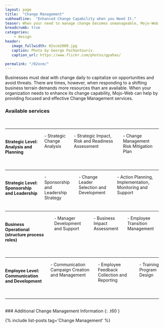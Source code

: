 ```yaml
---
layout: page
title:  "Change Management"
subheadline:  "Enhanced Change Capability when you Need It."
teaser: When your need to manage change becomes unmanageable, Mojo-Web can help.
breadcrumb: true
categories:
    - design
header:
   image_fullwidth: 02ocm2000.jpg
   caption: Photo by George Pachantouris.
   caption_url: https://www.flickr.com/photos/gpahas/

permalink: "/02ocm/"
---
```


Businesses must deal with change daily to capitalize on opportunities and avoid threats. There are times, however, when responding to a shifting business terrain demands more resources than are available. When your organization needs to enhance its change capability, Mojo-Web can help by providing focused and effective Change Management services.

### Available services
<br>
<hr>
<div class="row">
    <div class="medium-3 columns t30">
      <p style="margin:0;"><img src="{{ site.urlimg }}02ocm_an_title.jpg" alt=""></p>
    </div><!-- /.medium-4.columns -->
    <div class="medium-9 columns t30">
      <h4>Strategic Level: Analysis and Planning</h4>
      <p style="margin:0;">- Strategic Change Analysis</p>
      <p style="margin:0;">- Strategic Impact, Risk and Readiness Assessment</p>
      <p style="margin:0;">- Change Management Risk Mitigation Plan</p>
    </div><!-- /.medium-8.columns -->
</div><!-- /.row -->
<br>
<hr>
<div class="row">
  <div class="medium-3 columns t30">
    <img src="{{ site.urlimg }}02ocm_ld_title.jpg" alt="">
  </div><!-- /.medium-4.columns -->
  <div class="medium-9 columns t30">
    <h4>Strategic Level: Sponsorship and Leadership</h4>
    <p style="margin:0;">- Sponsorship and Leadership Strategy</p>
    <p style="margin:0;">- Change Leader Selection and Development</p>
    <p style="margin:0;">- Action Planning, Implementation, Monitoring and Support</p>
  </div><!-- /.medium-8.columns -->
</div><!-- /.row -->
<br>
<hr>
<div class="row">
  <div class="medium-3 columns t30">
    <img src="{{ site.urlimg }}02ocm_mg_title.jpg" alt="">
  </div><!-- /.medium-4.columns -->
  <div class="medium-9 columns t30">
    <h4>Business Operational (structure process roles)</h4>
    <p style="margin:0;">- Manager Development and Support</p>
    <p style="margin:0;">- Business Impact Assessment</p>
    <p style="margin:0;">- Employee Transition Management</p>
  </div><!-- /.medium-8.columns -->
</div><!-- /.row -->
<br>
<hr>
<div class="row">
  <div class="medium-3 columns t30">
    <img src="{{ site.urlimg }}02ocm_em_title.jpg" alt="">
  </div><!-- /.medium-4.columns -->
  <div class="medium-9 columns t30">
    <h4>Employee Level: Communication and Development</h4>
    <p style="margin:0;">- Communication Campaign Creation and Management</p>
    <p style="margin:0;">- Employee Feedback Collection and Reporting</p>
    <p style="margin:0;">- Training Program Design</p>
  </div><!-- /.medium-8.columns -->
</div><!-- /.row -->
<br>
<hr>  
<br>
### Additional Change Management Information
{: .t60 }

{% include list-posts tag='Change Management' %}
